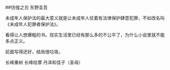 ##彷徨之刃 东野圭吾


未成年人保护法的最大意义就是让未成年人仗着有法律保护肆意犯罪，不如改名叫《未成年人犯罪者保护法》。

看得让人想爆粗的书。现实生活里已经有那么多的不公平了，为什么小说里就不能多点正义。

前面写得还好，结局很垃圾。

长峰重树 长峰绘摩 丹泽和佳子（圣母）
